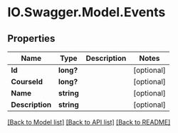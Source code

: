 # IO.Swagger.Model.Events
## Properties

Name | Type | Description | Notes
------------ | ------------- | ------------- | -------------
**Id** | **long?** |  | [optional] 
**CourseId** | **long?** |  | [optional] 
**Name** | **string** |  | [optional] 
**Description** | **string** |  | [optional] 

[[Back to Model list]](../README.md#documentation-for-models) [[Back to API list]](../README.md#documentation-for-api-endpoints) [[Back to README]](../README.md)

